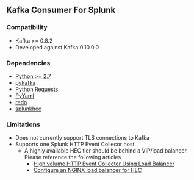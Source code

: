 ## Kafka Consumer For Splunk
### Compatibility
* Kafka >= 0.8.2
* Developed against Kafka 0.10.0.0

### Dependencies
* [Python >= 2.7](https://www.python.org/downloads/)
* [pykafka](https://github.com/Parsely/pykafka)
* [Python Requests](http://docs.python-requests.org/en/master/)
* [PyYaml](http://pyyaml.org/)
* [redo](https://pypi.python.org/pypi/redo)
* [splunkhec](https://github.com/sghaskell/kafka-splunk-consumer/blob/master/splunkhec.py)

### Limitations
* Does not currently support TLS connections to Kafka
* Supports one Splunk HTTP Event Collecor host.
  * A highly available HEC tier should be behind a VIP/load balancer. Please reference the following articles
    * [High volume HTTP Event Collector Using Load Balancer](http://dev.splunk.com/view/event-collector/SP-CAAAE9Q)
    * [Configure an NGINX load balancer for HEC](http://dev.splunk.com/view/event-collector/SP-CAAAE9Q)

